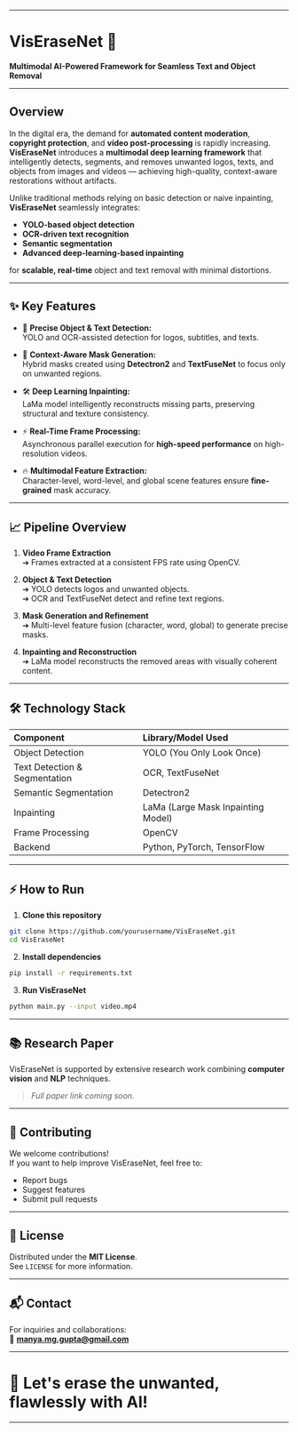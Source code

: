 

---

# VisEraseNet 🚀
**Multimodal AI-Powered Framework for Seamless Text and Object Removal**

---

## Overview
In the digital era, the demand for **automated content moderation**, **copyright protection**, and **video post-processing** is rapidly increasing.  
**VisEraseNet** introduces a **multimodal deep learning framework** that intelligently detects, segments, and removes unwanted logos, texts, and objects from images and videos — achieving high-quality, context-aware restorations without artifacts.

Unlike traditional methods relying on basic detection or naive inpainting, **VisEraseNet** seamlessly integrates:
- **YOLO-based object detection**
- **OCR-driven text recognition**
- **Semantic segmentation**
- **Advanced deep-learning-based inpainting**

for **scalable, real-time** object and text removal with minimal distortions.

---

## ✨ Key Features
- 🔎 **Precise Object & Text Detection:**  
  YOLO and OCR-assisted detection for logos, subtitles, and texts.
  
- 🎨 **Context-Aware Mask Generation:**  
  Hybrid masks created using **Detectron2** and **TextFuseNet** to focus only on unwanted regions.

- 🛠️ **Deep Learning Inpainting:**  
  LaMa model intelligently reconstructs missing parts, preserving structural and texture consistency.

- ⚡ **Real-Time Frame Processing:**  
  Asynchronous parallel execution for **high-speed performance** on high-resolution videos.

- 🔥 **Multimodal Feature Extraction:**  
  Character-level, word-level, and global scene features ensure **fine-grained** mask accuracy.

---

## 📈 Pipeline Overview

1. **Video Frame Extraction**  
   ➔ Frames extracted at a consistent FPS rate using OpenCV.

2. **Object & Text Detection**  
   ➔ YOLO detects logos and unwanted objects.  
   ➔ OCR and TextFuseNet detect and refine text regions.

3. **Mask Generation and Refinement**  
   ➔ Multi-level feature fusion (character, word, global) to generate precise masks.

4. **Inpainting and Reconstruction**  
   ➔ LaMa model reconstructs the removed areas with visually coherent content.

---

## 🛠️ Technology Stack
| Component | Library/Model Used |
|:----------|:-------------------|
| Object Detection | YOLO (You Only Look Once) |
| Text Detection & Segmentation | OCR, TextFuseNet |
| Semantic Segmentation | Detectron2 |
| Inpainting | LaMa (Large Mask Inpainting Model) |
| Frame Processing | OpenCV |
| Backend | Python, PyTorch, TensorFlow |

---

## ⚡ How to Run

1. **Clone this repository**

```bash
git clone https://github.com/yourusername/VisEraseNet.git
cd VisEraseNet
```

2. **Install dependencies**

```bash
pip install -r requirements.txt
```

3. **Run VisEraseNet**

```bash
python main.py --input video.mp4
```

---

## 📚 Research Paper
VisEraseNet is supported by extensive research work combining **computer vision** and **NLP** techniques.  
> _Full paper link coming soon._

---

## 🤝 Contributing
We welcome contributions!  
If you want to help improve VisEraseNet, feel free to:
- Report bugs
- Suggest features
- Submit pull requests

---

## 📝 License
Distributed under the **MIT License**.  
See `LICENSE` for more information.

---

## 📬 Contact
For inquiries and collaborations:  
📧 **manya.mg.gupta@gmail.com**

---

# 🚀 Let's erase the unwanted, flawlessly with AI!

---
